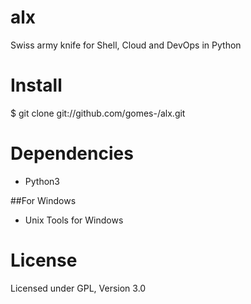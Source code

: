 # alx
Swiss army knife for Shell, Cloud and DevOps in Python

# Install
$ git clone git://github.com/gomes-/alx.git

# Dependencies

* Python3

##For Windows
* Unix Tools for Windows


# License
Licensed under GPL, Version 3.0
